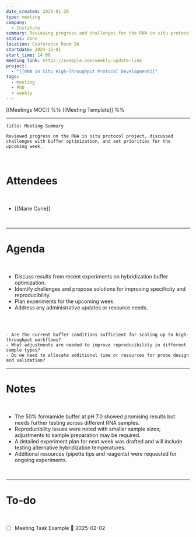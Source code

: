 ```yaml
---
date_created: 2025-01-26
type: meeting
company:
  - Institute
summary: Reviewing progress and challenges for the RNA in situ protocol project.
status: done
location: Conference Room 3A
startdate: 2024-12-01
start_time: 14:00
meeting_link: https://example.com/weekly-update-link
project: 
  - "[[RNA in Situ High-Throughput Protocol Development]]"
tags:
  - meeting
  - PhD
  - weekly
---
```


[[Meetings MOC]]
%% [[Meeting Template]] %% 

---

```ad-note
title: Meeting Summary

Reviewed progress on the RNA in situ protocol project, discussed challenges with buffer optimization, and set priorities for the upcoming week.
```

<br> 

# Attendees
<br> 

- [[Marie Curie]]

<br> 

---

# Agenda
<br> 

- Discuss results from recent experiments on hybridization buffer optimization.
- Identify challenges and propose solutions for improving specificity and reproducibility.
- Plan experiments for the upcoming week.
- Address any administrative updates or resource needs.

<br> 

```ad-question

- Are the current buffer conditions sufficient for scaling up to high-throughput workflows? 
- What adjustments are needed to improve reproducibility in different sample types? 
- Do we need to allocate additional time or resources for probe design and validation?

```

---

# Notes
<br> 

- The 50% formamide buffer at pH 7.0 showed promising results but needs further testing across different RNA samples.
- Reproducibility issues were noted with smaller sample sizes; adjustments to sample preparation may be required.
- A detailed experiment plan for next week was drafted and will include testing alternative hybridization temperatures.
- Additional resources (pipette tips and reagents) were requested for ongoing experiments.

<br> 

---

# To-do 
<br>


- [ ] Meeting Task Example 📅 2025-02-02 
